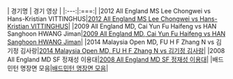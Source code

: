 
| 경기명 | 경기 영상 |
|:---:|:===:|
|2012 All England MS Lee Chongwei vs Hans-Kristian VITTINGHUS|[2012 All England MS Lee Chongwei vs Hans-Kristian VITTINGHUS](http://leechangyong.github.io/2015/06/02/game1.html)|
|2009 All England MD, Cai Yun Fu Haifeng vs HAN Sanghoon HWANG Jiman|[2009 All England MD, Cai Yun Fu Haifeng vs HAN Sanghoon HWANG Jiman](http://leechangyong.github.io/2015/06/02/game2.html)|
|2014 Malaysia Open MD, FU H F Zhang N vs 김기정 김사랑|[2014 Malaysia Open MD, FU H F Zhang N vs 김기정 김사랑](http://leechangyong.github.io/2015/06/02/game3.html)|
|2008 All England MD SF 정재성 이용대|[2008 All England MD SF 정재성 이용대](http://leechangyong.github.io/2015/06/02/game4.html)|
|배드민턴 명장면 모음|[배드민턴 명장면 모음](http://leechangyong.github.io/2015/06/02/game5.html)|

